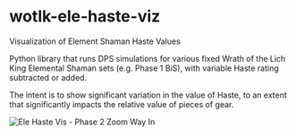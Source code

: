 # wotlk-ele-haste-viz
 Visualization of Element Shaman Haste Values
 
 Python library that runs DPS simulations for various fixed Wrath of the Lich King Elemental Shaman sets (e.g. Phase 1 BiS), with variable Haste rating subtracted or added.
 
 The intent is to show significant variation in the value of Haste, to an extent that significantly impacts the relative value of pieces of gear.
  
![Ele Haste Vis - Phase 2 Zoom Way In](https://user-images.githubusercontent.com/1129528/232869969-623f3a00-6367-423f-8ff0-e258d71365c8.png)
